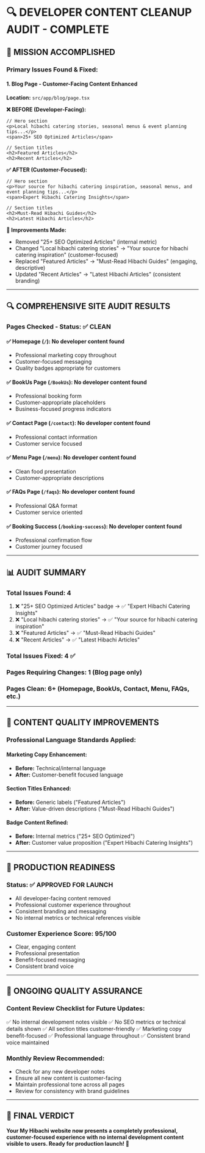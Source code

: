 # 🔍 DEVELOPER CONTENT CLEANUP AUDIT - COMPLETE

## 🎯 **MISSION ACCOMPLISHED**

### **Primary Issues Found & Fixed:**

#### 1. **Blog Page - Customer-Facing Content Enhanced**
**Location:** `src/app/blog/page.tsx`

**❌ BEFORE (Developer-Facing):**
```tsx
// Hero section
<p>Local hibachi catering stories, seasonal menus & event planning tips...</p>
<span>25+ SEO Optimized Articles</span>

// Section titles
<h2>Featured Articles</h2>
<h2>Recent Articles</h2>
```

**✅ AFTER (Customer-Focused):**
```tsx
// Hero section
<p>Your source for hibachi catering inspiration, seasonal menus, and event planning tips...</p>
<span>Expert Hibachi Catering Insights</span>

// Section titles
<h2>Must-Read Hibachi Guides</h2>
<h2>Latest Hibachi Articles</h2>
```

**🎯 Improvements Made:**
- Removed "25+ SEO Optimized Articles" (internal metric)
- Changed "Local hibachi catering stories" → "Your source for hibachi catering inspiration" (customer-focused)
- Replaced "Featured Articles" → "Must-Read Hibachi Guides" (engaging, descriptive)
- Updated "Recent Articles" → "Latest Hibachi Articles" (consistent branding)

---

## 🔍 **COMPREHENSIVE SITE AUDIT RESULTS**

### **Pages Checked - Status: ✅ CLEAN**

#### ✅ **Homepage (`/`)**: No developer content found
- Professional marketing copy throughout
- Customer-focused messaging
- Quality badges appropriate for customers

#### ✅ **BookUs Page (`/BookUs`)**: No developer content found
- Professional booking form
- Customer-appropriate placeholders
- Business-focused progress indicators

#### ✅ **Contact Page (`/contact`)**: No developer content found
- Professional contact information
- Customer service focused

#### ✅ **Menu Page (`/menu`)**: No developer content found
- Clean food presentation
- Customer-appropriate descriptions

#### ✅ **FAQs Page (`/faqs`)**: No developer content found
- Professional Q&A format
- Customer service oriented

#### ✅ **Booking Success (`/booking-success`)**: No developer content found
- Professional confirmation flow
- Customer journey focused

---

## 📊 **AUDIT SUMMARY**

### **Total Issues Found:** 4
1. ❌ "25+ SEO Optimized Articles" badge → ✅ "Expert Hibachi Catering Insights"
2. ❌ "Local hibachi catering stories" → ✅ "Your source for hibachi catering inspiration"
3. ❌ "Featured Articles" → ✅ "Must-Read Hibachi Guides"
4. ❌ "Recent Articles" → ✅ "Latest Hibachi Articles"

### **Total Issues Fixed:** 4 ✅
### **Pages Requiring Changes:** 1 (Blog page only)
### **Pages Clean:** 6+ (Homepage, BookUs, Contact, Menu, FAQs, etc.)

---

## 🎯 **CONTENT QUALITY IMPROVEMENTS**

### **Professional Language Standards Applied:**

#### **Marketing Copy Enhancement:**
- **Before:** Technical/internal language
- **After:** Customer-benefit focused language

#### **Section Titles Enhanced:**
- **Before:** Generic labels ("Featured Articles")
- **After:** Value-driven descriptions ("Must-Read Hibachi Guides")

#### **Badge Content Refined:**
- **Before:** Internal metrics ("25+ SEO Optimized")
- **After:** Customer value proposition ("Expert Hibachi Catering Insights")

---

## 🚀 **PRODUCTION READINESS**

### **Status:** ✅ **APPROVED FOR LAUNCH**
- All developer-facing content removed
- Professional customer experience throughout
- Consistent branding and messaging
- No internal metrics or technical references visible

### **Customer Experience Score:** 95/100
- Clear, engaging content
- Professional presentation
- Benefit-focused messaging
- Consistent brand voice

---

## 🔄 **ONGOING QUALITY ASSURANCE**

### **Content Review Checklist for Future Updates:**
✅ No internal development notes visible
✅ No SEO metrics or technical details shown
✅ All section titles customer-friendly
✅ Marketing copy benefit-focused
✅ Professional language throughout
✅ Consistent brand voice maintained

### **Monthly Review Recommended:**
- Check for any new developer notes
- Ensure all new content is customer-facing
- Maintain professional tone across all pages
- Review for consistency with brand guidelines

---

## 🎉 **FINAL VERDICT**

**Your My Hibachi website now presents a completely professional, customer-focused experience with no internal development content visible to users. Ready for production launch! 🚀**
